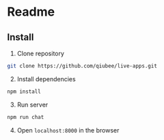 # Readme

## Install

1. Clone repository

```bash
git clone https://github.com/qiubee/live-apps.git
```

2. Install dependencies

```bash
npm install
```

3. Run server

```bash
npm run chat
```

4. Open `localhost:8000` in the browser
